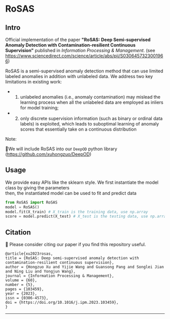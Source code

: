 # RoSAS

## Intro

Official implementation of the paper 
**"RoSAS: Deep Semi-supervised Anomaly Detection with Contamination-resilient Continuous Supervision"** 
published in *Information Processing & Management*.  (see https://www.sciencedirect.com/science/article/abs/pii/S0306457323001966)


RoSAS is a semi-supervised anomaly detection method that can use limited labeled anomalies 
in addition with unlabeled data. We address two key limitations in existing work: 
- 1) unlabeled anomalies (i.e., anomaly contamination) may mislead the learning process when all 
     the unlabeled data are employed as inliers for model training; 
- 2) only discrete supervision information (such as binary or ordinal data labels) is exploited, 
     which leads to suboptimal learning of anomaly scores that essentially take on a continuous distribution


Note:

:pushpin:We will include RoSAS into our `DeepOD` python library (https://github.com/xuhongzuo/DeepOD)


## Usage
We provide easy APIs like the sklearn style.
We first instantiate the model class by giving the parameters  
then, the instantiated model can be used to fit and predict data

```python
from RoSAS import RoSAS
model = RoSAS()
model.fit(X_train) # X_train is the training data, use np.array 
score = model.predict(X_test) # X_test is the testing data, use np.array
```


## Citation 

:memo: Please consider citing our paper if you find this repository useful.  

```
@article{xu2023rosas,
title = {RoSAS: Deep semi-supervised anomaly detection with contamination-resilient continuous supervision},
author = {Hongzuo Xu and Yijie Wang and Guansong Pang and Songlei Jian and Ning Liu and Yongjun Wang},
journal = {Information Processing & Management},
volume = {60},
number = {5},
pages = {103459},
year = {2023},
issn = {0306-4573},
doi = {https://doi.org/10.1016/j.ipm.2023.103459},
}

```



---
